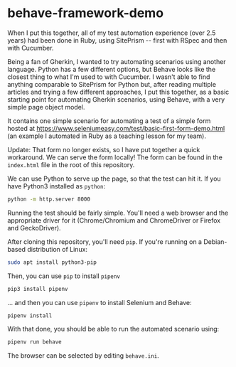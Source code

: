 # behave-framework-demo

When I put this together, all of my test automation experience (over 2.5 years) had been done in Ruby, using SitePrism -- first with RSpec and then with Cucumber.

Being a fan of Gherkin, I wanted to try automating scenarios using another language.  Python has a few different options, but Behave looks like the closest thing to what I'm used to with Cucumber.  I wasn't able to find anything comparable to SitePrism for Python but, after reading multiple articles and trying a few different approaches, I put this together, as a basic starting point for automating Gherkin scenarios, using Behave, with a very simple page object model.

It contains one simple scenario for automating a test of a simple form hosted at https://www.seleniumeasy.com/test/basic-first-form-demo.html (an example I automated in Ruby as a teaching lesson for my team).

Update: That form no longer exists, so I have put together a quick workaround.  We can serve the form locally!  The form can be found in the `index.html` file in the root of this repository.

We can use Python to serve up the page, so that the test can hit it.  If you have Python3 installed as `python`:
``` bash
python -m http.server 8000
```

Running the test should be fairly simple.
You'll need a web browser and the appropriate driver for it (Chrome/Chromium and ChromeDriver or Firefox and GeckoDriver).

After cloning this repository, you'll need `pip`.
If you're running on a Debian-based distribution of Linux:

```bash
sudo apt install python3-pip
```

Then, you can use `pip` to install `pipenv`

``` bash
pip3 install pipenv
```

... and then you can use `pipenv` to install Selenium and Behave:

``` bash
pipenv install
```

With that done, you should be able to run the automated scenario using:

``` bash
pipenv run behave
```

The browser can be selected by editing `behave.ini`.
